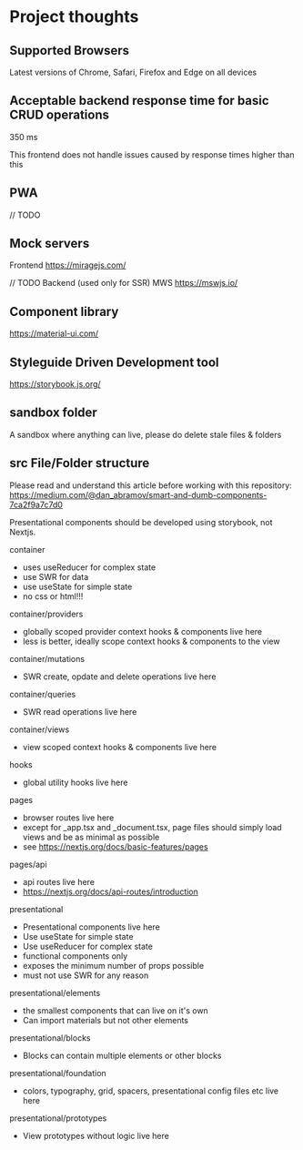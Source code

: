 # Project thoughts

## Supported Browsers

Latest versions of Chrome, Safari, Firefox and Edge on all devices

## Acceptable backend response time for basic CRUD operations

350 ms

This frontend does not handle issues caused by response times higher than this

## PWA

// TODO

## Mock servers

Frontend
https://miragejs.com/

// TODO 
Backend (used only for SSR)
MWS
https://mswjs.io/

## Component library

https://material-ui.com/

## Styleguide Driven Development tool

https://storybook.js.org/

## sandbox folder
A sandbox where anything can live, please do delete stale files & folders

## src File/Folder structure

Please read and understand this article before working with this repository:
https://medium.com/@dan_abramov/smart-and-dumb-components-7ca2f9a7c7d0

Presentational components should be developed using storybook, not Nextjs.

container
 - uses useReducer for complex state 
 - use SWR for data
 - use useState for simple state
 - no css or html!!!

container/providers
 - globally scoped provider context hooks & components live here
 - less is better, ideally scope context hooks & components to the view

container/mutations
 - SWR create, opdate and delete operations live here

container/queries
 - SWR read operations live here

 container/views
 - view scoped context hooks & components live here

hooks
 - global utility hooks live here

pages
 - browser routes live here
 - except for _app.tsx and _document.tsx, page files should simply load views and be as minimal as possible
 - see https://nextjs.org/docs/basic-features/pages

pages/api
 - api routes live here
 - https://nextjs.org/docs/api-routes/introduction 

 presentational
  - Presentational components live here
  - Use useState for simple state
  - Use useReducer for complex state
  - functional components only
  - exposes the minimum number of props possible
  - must not use SWR for any reason

presentational/elements
 - the smallest components that can live on it's own
 - Can import materials but not other elements

presentational/blocks
 - Blocks can contain multiple elements or other blocks

presentational/foundation
 - colors, typography, grid, spacers, presentational config files etc live here

presentational/prototypes
 - View prototypes without logic live here